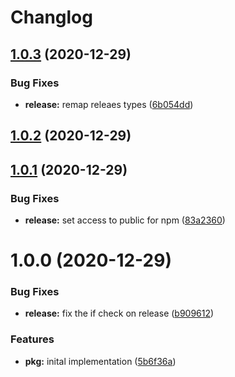 # Changlog

## [1.0.3](https://github.com/esatterwhite/multi-release/compare/v1.0.2...v1.0.3) (2020-12-29)


### Bug Fixes

* **release:** remap releaes types ([6b054dd](https://github.com/esatterwhite/multi-release/commit/6b054dd9c84428a3af5323f06ffe2b67a9254dc0))

## [1.0.2](https://github.com/esatterwhite/multi-release/compare/v1.0.1...v1.0.2) (2020-12-29)

## [1.0.1](https://github.com/esatterwhite/multi-release/compare/v1.0.0...v1.0.1) (2020-12-29)


### Bug Fixes

* **release:** set access to public for npm ([83a2360](https://github.com/esatterwhite/multi-release/commit/83a23603cbd1308e22385577888d06b3ffd9bd5f))

# 1.0.0 (2020-12-29)


### Bug Fixes

* **release:** fix the if check on release ([b909612](https://github.com/esatterwhite/multi-release/commit/b90961295519f67d7a9bed3846d6a1e5849fe316))


### Features

* **pkg:** inital implementation ([5b6f36a](https://github.com/esatterwhite/multi-release/commit/5b6f36ae57b99f41e3764ad08a596956f6b82e95))
